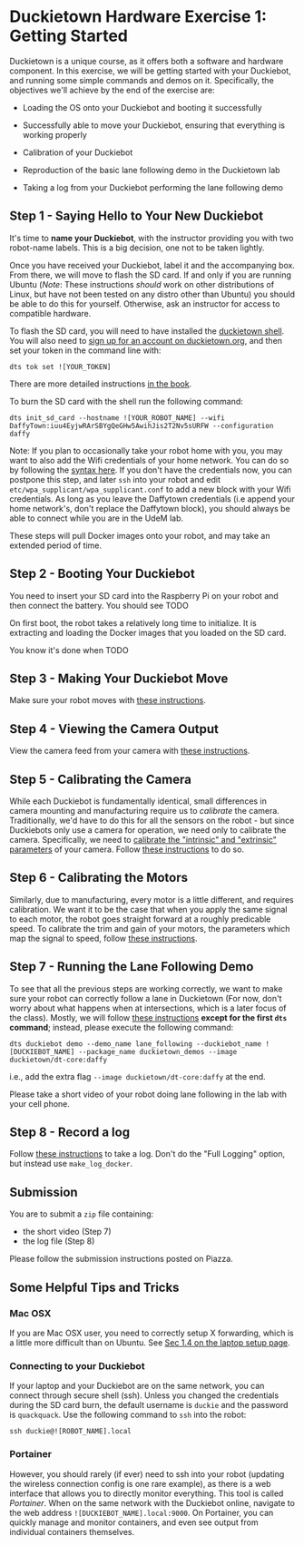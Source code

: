 # Duckietown Hardware Exercise 1: Getting Started

Duckietown is a unique course, as it offers both a software and hardware component. In this exercise, we will be getting started with your Duckiebot, and running some simple commands and demos on it. Specifically, the objectives we'll achieve by the end of the exercise are: 

* Loading the OS onto your Duckiebot and booting it successfully

* Successfully able to move your Duckiebot, ensuring that everything is working properly

* Calibration of your Duckiebot

* Reproduction of the basic lane following demo in the Duckietown lab

* Taking a log from your Duckiebot performing the lane following demo


## Step 1 - Saying Hello to Your New Duckiebot

It's time to **name your Duckiebot**, with the instructor providing you with two robot-name labels. This is a big decision, one not to be taken lightly.

Once you have received your Duckiebot, label it and the accompanying box. From there, we will move to flash the SD card. If and only if you are running Ubuntu (_Note_: These instructions _should_ work on other distributions of Linux, but have not been tested on any distro other than Ubuntu) you should be able to do this for yourself. Otherwise, ask an instructor for access to compatible hardware.

To flash the SD card, you will need to have installed the [duckietown shell](https://github.com/duckietown/duckietown-shell). You will also need to [sign up for an account on duckietown.org](https://www.duckietown.org/site/register), and then set your token in the command line with:

    dts tok set ![YOUR_TOKEN]
    
There are more detailed instructions [in the book](http://docs.duckietown.org/DT19/opmanual_duckiebot/out/dt_account.html). 

To burn the SD card with the shell run the following command:

    dts init_sd_card --hostname ![YOUR_ROBOT_NAME] --wifi DaffyTown:iuu4EyjwRArSBYgQeGHw5AwihJis2T2Nv5sURFW --configuration daffy
    
Note: If you plan to occasionally take your robot home with you, you may want to also add the Wifi credentials of your home network. You can do so by following the [syntax here](http://docs.duckietown.org/DT19/opmanual_duckiebot/out/setup_duckiebot.html). If you don't have the credentials now, you can postpone this step, and later `ssh` into your robot and edit `etc/wpa_supplicant/wpa_supplicant.conf` to add a new block with your Wifi credentials. As long as you leave the Daffytown credentials (i.e append your home network's, don't replace the Daffytown block), you should always be able to connect while you are in the UdeM lab.

These steps will pull Docker images onto your robot, and may take an extended period of time.

## Step 2 - Booting Your Duckiebot

You need to insert your SD card into the Raspberry Pi on your robot and then connect the battery. You should see TODO

On first boot, the robot takes a relatively long time to initialize. It is extracting and loading the Docker images that you loaded on the SD card. 

You know it's done when TODO

## Step 3 - Making Your Duckiebot Move

Make sure your robot moves with [these instructions](http://docs.duckietown.org/DT19/opmanual_duckiebot/out/rc_control.html).

## Step 4 - Viewing the Camera Output

View the camera feed from your camera with [these instructions](http://docs.duckietown.org/DT19/opmanual_duckiebot/out/read_camera_data.html).

## Step 5 - Calibrating the Camera

While each Duckiebot is fundamentally identical, small differences in camera mounting and manufacturing require us to _calibrate_ the camera. Traditionally, we'd have to do this for all the sensors on the robot - but since Duckiebots only use a camera for operation, we need only to calibrate the camera. Specifically, we need to [calibrate the "intrinsic" and "extrinsic" parameters](https://www.mathworks.com/help/vision/ug/camera-calibration.html) of your camera. Follow [these instructions](http://docs.duckietown.org/DT19/opmanual_duckiebot/out/camera_calib.html) to do so.

## Step 6 - Calibrating the Motors

Similarly, due to manufacturing, every motor is a little different, and requires calibration. We want it to be the case that when you apply the same signal to each motor, the robot goes straight forward at a roughly predicable speed. To calibrate the trim and gain of your motors, the parameters which map the signal to speed, follow [these instructions](http://docs.duckietown.org/DT19/opmanual_duckiebot/out/wheel_calibration.html).

## Step 7 - Running the Lane Following Demo

To see that all the previous steps are working correctly, we want to make sure your robot can correctly follow a lane in Duckietown (For now, don't worry about what happens when at intersections, which is a later focus of the class). Mostly, we will follow [these instructions](http://docs.duckietown.org/DT19/opmanual_duckiebot/out/demo_lane_following.html) **except for the first `dts` command**; instead, please execute the following command:

    dts duckiebot demo --demo_name lane_following --duckiebot_name ![DUCKIEBOT_NAME] --package_name duckietown_demos --image duckietown/dt-core:daffy
    
i.e., add the extra flag `--image duckietown/dt-core:daffy` at the end. 

Please take a short video of your robot doing lane following in the lab with your cell phone. 

## Step 8 - Record a log

Follow [these instructions](http://docs.duckietown.org/DT19/opmanual_duckiebot/out/take_a_log.html) to take a log. Don't do the "Full Logging" option, but instead use `make_log_docker`.

## Submission

You are to submit a `zip` file containing:
- the short video (Step 7)
- the log file (Step 8)

Please follow the submission instructions posted on Piazza.

## Some Helpful Tips and Tricks

### Mac OSX

If you are Mac OSX user, you need to correctly setup X forwarding, which is a little more difficult than on Ubuntu. See [Sec 1.4 on the laptop setup page](http://docs.duckietown.org/DT19/opmanual_duckiebot/out/laptop_setup.html).

### Connecting to your Duckiebot

If your laptop and your Duckiebot are on the same network, you can connect through secure shell (ssh). Unless you changed the credentials during the SD card burn, the default username is `duckie` and the password is `quackquack`. Use the following command to `ssh` into the robot:
 
    ssh duckie@![ROBOT_NAME].local
     
### Portainer

However, you should rarely (if ever) need to ssh into your robot (updating the wireless connection config is one rare example), as there is a web interface that allows you to directly monitor everything. This tool is called _Portainer_. When on the same network with the Duckiebot online, navigate to the web address `![DUCKIEBOT_NAME].local:9000`. On Portainer, you can quickly manage and monitor containers, and even see output from individual containers themselves.